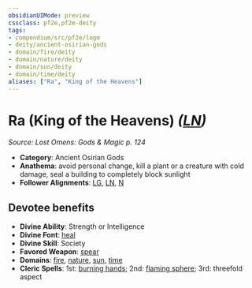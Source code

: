 ```yaml
---
obsidianUIMode: preview
cssclass: pf2e,pf2e-deity
tags:
- compendium/src/pf2e/logm
- deity/ancient-osirian-gods
- domain/fire/deity
- domain/nature/deity
- domain/sun/deity
- domain/time/deity
aliases: ["Ra", "King of the Heavens"]
---
```

# Ra (King of the Heavens) *([LN](rules/traits/ln-b1.md "Lawful Neutral Alignment Trait"))*  
*Source: Lost Omens: Gods & Magic p. 124*  

- **Category**: Ancient Osirian Gods
- **Anathema**: avoid personal change, kill a plant or a creature with cold damage, seal a building to completely block sunlight
- **Follower Alignments**: [LG](rules/traits/lg-b1.md "Lawful Good Alignment Trait"), [LN](rules/traits/ln-b1.md "Lawful Neutral Alignment Trait"), [N](rules/traits/n-b1.md "Neutral Alignment Trait")

## Devotee benefits

- **Divine Ability**: Strength or Intelligence
- **Divine Font**: [heal](heal.md)
- **Divine Skill**: Society
- **Favored Weapon**: [spear](spear.md)
- **Domains**: [fire](Reference/Compendium/Setting/domains.md#Fire), [nature](Reference/Compendium/Setting/domains.md#Nature), [sun](Reference/Compendium/Setting/domains.md#Sun), [time](Reference/Compendium/Setting/domains.md#Time)
- **Cleric Spells**: 1st: [burning hands](burning-hands.md); 2nd: [flaming sphere](flaming-sphere.md); 3rd: threefold aspect